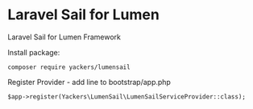 # Laravel Sail for Lumen
Laravel Sail for Lumen Framework

Install package:

`composer require yackers/lumensail`

Register Provider - add line to bootstrap/app.php

`$app->register(Yackers\LumenSail\LumenSailServiceProvider::class);`

